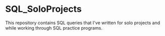 # SQL_SoloProjects
This repository contains SQL queries that I've written for solo projects and while working through SQL practice programs.
